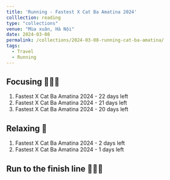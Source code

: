 ```yaml
---
title: 'Running - Fastest X Cat Ba Amatina 2024'
colllection: reading
type: "collections"
venue: "Mùa xuân, Hà Nội"
date: 2024-03-08
permalink: /collections/2024-03-08-running-cat-ba-amatina/
tags:
  - Travel
  - Running
---
```


## Focusing 🏃🏼‍♂️

1. Fastest X Cat Ba Amatina 2024 - 22 days left
2. Fastest X Cat Ba Amatina 2024 - 21 days left
3. Fastest X Cat Ba Amatina 2024 - 20 days left

## Relaxing 🌴

1. Fastest X Cat Ba Amatina 2024 - 2 days left
2. Fastest X Cat Ba Amatina 2024 - 1 days left

## Run to the finish line 🥇🥈🥉

